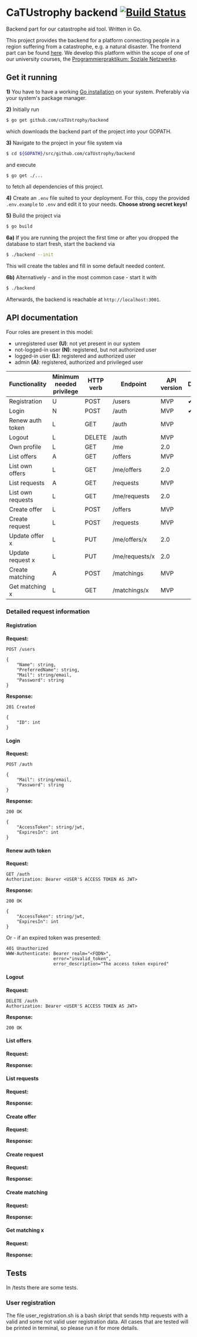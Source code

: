 # CaTUstrophy backend [![Build Status](https://travis-ci.org/caTUstrophy/backend.svg?branch=master)](https://travis-ci.org/caTUstrophy/backend)

Backend part for our catastrophe aid tool. Written in Go.

This project provides the backend for a platform connecting people in a region suffering from a catastrophe, e.g. a natural disaster. The frontend part can be found [here](https://github.com/caTUstrophy/frontend). We develop this platform within the scope of one of our university courses, the [Programmierpraktikum: Soziale Netzwerke](https://www.cit.tu-berlin.de/menue/teaching/sommersemester_16/programmierpraktikum_soziale_netzwerke_ppsn/).

## Get it running

**1)** You have to have a working [Go installation](https://golang.org/doc/install) on your system. Preferably via your system's package manager.

**2)** Initially run
```bash
$ go get github.com/caTUstrophy/backend
```
which downloads the backend part of the project into your GOPATH.

**3)** Navigate to the project in your file system via
```bash
$ cd ${GOPATH}/src/github.com/caTUstrophy/backend
```
and execute
```bash
$ go get ./...
```
to fetch all dependencies of this project.

**4)** Create an `.env` file suited to your deployment. For this, copy the provided `.env.example` to `.env` and edit it to your needs. **Choose strong secret keys!**

**5)** Build the project via
```bash
$ go build
```

**6a)** If you are running the project the first time or after you dropped the database to start fresh, start the backend via
```bash
$ ./backend --init
```
This will create the tables and fill in some default needed content.

**6b)** Alternatively - and in the most common case - start it with
```bash
$ ./backend
```

Afterwards, the backend is reachable at `http://localhost:3001`.


## API documentation

Four roles are present in this model:
* unregistered user **(U)**: not yet present in our system
* not-logged-in user **(N)**: registered, but not authorized user
* logged-in user **(L)**: registered and authorized user
* admin **(A)**: registered, authorized and privileged user

| Functionality     | Minimum needed privilege | HTTP verb | Endpoint       | API version | Done? |
| ----------------- | ------------------------ | --------- | -------------- | ----------- | ----- |
| Registration      | U                        | POST      | /users         | MVP         | ✔    |
| Login             | N                        | POST      | /auth          | MVP         | ✔    |
| Renew auth token  | L                        | GET       | /auth          | MVP         |       |
| Logout            | L                        | DELETE    | /auth          | MVP         |       |
| Own profile       | L                        | GET       | /me            | 2.0         |       |
| List offers       | A                        | GET       | /offers        | MVP         |       |
| List own offers   | L                        | GET       | /me/offers     | 2.0         |       |
| List requests     | A                        | GET       | /requests      | MVP         |       |
| List own requests | L                        | GET       | /me/requests   | 2.0         |       |
| Create offer      | L                        | POST      | /offers        | MVP         |       |
| Create request    | L                        | POST      | /requests      | MVP         |       |
| Update offer x    | L                        | PUT       | /me/offers/x   | 2.0         |       |
| Update request x  | L                        | PUT       | /me/requests/x | 2.0         |       |
| Create matching   | A                        | POST      | /matchings     | MVP         |       |
| Get matching x    | L                        | GET       | /matchings/x   | MVP         |       |


### Detailed request information

#### Registration

**Request:**

```
POST /users

{
    "Name": string,
    "PreferredName": string,
    "Mail": string/email,
    "Password": string
}
```

**Response:**

```
201 Created

{
    "ID": int
}
```

#### Login

**Request:**

```
POST /auth

{
    "Mail": string/email,
    "Password": string
}
```

**Response:**

```
200 OK

{
    "AccessToken": string/jwt,
    "ExpiresIn": int
}
```

#### Renew auth token

**Request:**

```
GET /auth
Authorization: Bearer <USER'S ACCESS TOKEN AS JWT>
```

**Response:**

```
200 OK

{
    "AccessToken": string/jwt,
    "ExpiresIn": int
}
```

Or - if an expired token was presented:

```
401 Unauthorized
WWW-Authenticate: Bearer realm="<FQDN>",
                  error="invalid_token",
                  error_description="The access token expired"
```

#### Logout

**Request:**

```
DELETE /auth
Authorization: Bearer <USER'S ACCESS TOKEN AS JWT>
```

**Response:**

```
200 OK
```

#### List offers

**Request:**

**Response:**


#### List requests

**Request:**

**Response:**


#### Create offer

**Request:**

**Response:**


#### Create request

**Request:**

**Response:**


#### Create matching

**Request:**

**Response:**


#### Get matching x

**Request:**

**Response:**

## Tests

In /tests there are some tests.

### User registration
The file user_registration.sh is a bash skript that sends http requests with a valid and some not valid user registration data. All cases that are tested will be printed in terminal, so please run it for more details.
